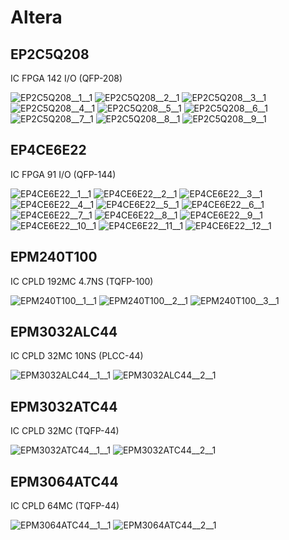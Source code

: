 # Altera

## EP2C5Q208
IC FPGA 142 I/O (QFP-208)

![EP2C5Q208__1__1](images/Altera__EP2C5Q208__1__1.png?raw=true) 
![EP2C5Q208__2__1](images/Altera__EP2C5Q208__2__1.png?raw=true) 
![EP2C5Q208__3__1](images/Altera__EP2C5Q208__3__1.png?raw=true) 
![EP2C5Q208__4__1](images/Altera__EP2C5Q208__4__1.png?raw=true) 
![EP2C5Q208__5__1](images/Altera__EP2C5Q208__5__1.png?raw=true) 
![EP2C5Q208__6__1](images/Altera__EP2C5Q208__6__1.png?raw=true) 
![EP2C5Q208__7__1](images/Altera__EP2C5Q208__7__1.png?raw=true) 
![EP2C5Q208__8__1](images/Altera__EP2C5Q208__8__1.png?raw=true) 
![EP2C5Q208__9__1](images/Altera__EP2C5Q208__9__1.png?raw=true) 

## EP4CE6E22
IC FPGA 91 I/O (QFP-144)

![EP4CE6E22__1__1](images/Altera__EP4CE6E22__1__1.png?raw=true) 
![EP4CE6E22__2__1](images/Altera__EP4CE6E22__2__1.png?raw=true) 
![EP4CE6E22__3__1](images/Altera__EP4CE6E22__3__1.png?raw=true) 
![EP4CE6E22__4__1](images/Altera__EP4CE6E22__4__1.png?raw=true) 
![EP4CE6E22__5__1](images/Altera__EP4CE6E22__5__1.png?raw=true) 
![EP4CE6E22__6__1](images/Altera__EP4CE6E22__6__1.png?raw=true) 
![EP4CE6E22__7__1](images/Altera__EP4CE6E22__7__1.png?raw=true) 
![EP4CE6E22__8__1](images/Altera__EP4CE6E22__8__1.png?raw=true) 
![EP4CE6E22__9__1](images/Altera__EP4CE6E22__9__1.png?raw=true) 
![EP4CE6E22__10__1](images/Altera__EP4CE6E22__10__1.png?raw=true) 
![EP4CE6E22__11__1](images/Altera__EP4CE6E22__11__1.png?raw=true) 
![EP4CE6E22__12__1](images/Altera__EP4CE6E22__12__1.png?raw=true) 

## EPM240T100
IC CPLD 192MC 4.7NS (TQFP-100)

![EPM240T100__1__1](images/Altera__EPM240T100__1__1.png?raw=true) 
![EPM240T100__2__1](images/Altera__EPM240T100__2__1.png?raw=true) 
![EPM240T100__3__1](images/Altera__EPM240T100__3__1.png?raw=true) 

## EPM3032ALC44
IC CPLD 32MC 10NS (PLCC-44)

![EPM3032ALC44__1__1](images/Altera__EPM3032ALC44__1__1.png?raw=true) 
![EPM3032ALC44__2__1](images/Altera__EPM3032ALC44__2__1.png?raw=true) 

## EPM3032ATC44
IC CPLD 32MC (TQFP-44)

![EPM3032ATC44__1__1](images/Altera__EPM3032ATC44__1__1.png?raw=true) 
![EPM3032ATC44__2__1](images/Altera__EPM3032ATC44__2__1.png?raw=true) 

## EPM3064ATC44
IC CPLD 64MC (TQFP-44)

![EPM3064ATC44__1__1](images/Altera__EPM3064ATC44__1__1.png?raw=true) 
![EPM3064ATC44__2__1](images/Altera__EPM3064ATC44__2__1.png?raw=true) 

